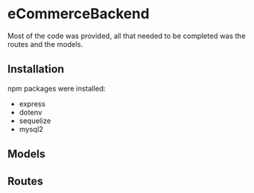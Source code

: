# eCommerceBackend
Most of the code was provided, all that needed to be completed was the routes and the models.

## Installation
npm packages were installed:
* express
* dotenv
* sequelize
* mysql2

## Models


## Routes
